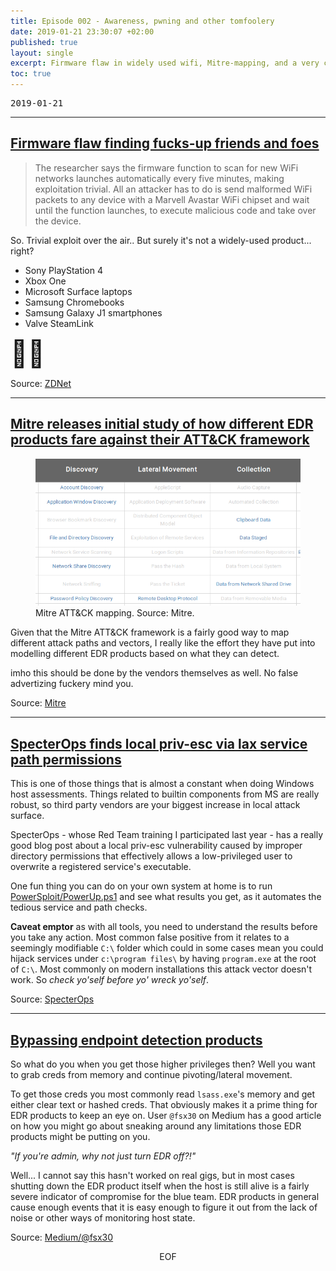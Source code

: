 ```yaml
---
title: Episode 002 - Awareness, pwning and other tomfoolery
date: 2019-01-21 23:30:07 +02:00
published: true
layout: single
excerpt: Firmware flaw in widely used wifi, Mitre-mapping, and a very common flaw found in keyboard software
toc: true
---
```


<pre>2019-01-21</pre>

<hr class="hr-knot" />

## [Firmware flaw finding fucks-up friends and foes](https://www.zdnet.com/article/wifi-firmware-bug-affects-laptops-smartphones-routers-gaming-devices/)

> The researcher says the firmware function to scan for new WiFi networks launches automatically every five minutes, making exploitation trivial. All an attacker has to do is send malformed WiFi packets to any device with a Marvell Avastar WiFi chipset and wait until the function launches, to execute malicious code and take over the device.

So. Trivial exploit over the air.. But surely it's not a widely-used product... right?

* Sony PlayStation 4
* Xbox One
* Microsoft Surface laptops
* Samsung Chromebooks
* Samsung Galaxy J1 smartphones
* Valve SteamLink

<span style="font-size: 300%">🤷‍♂️</span>

Source: [ZDNet](https://www.zdnet.com/article/wifi-firmware-bug-affects-laptops-smartphones-routers-gaming-devices/)

<hr class="hr-knot" />

## [Mitre releases initial study of how different EDR products fare against their ATT&amp;CK framework](https://attackevals.mitre.org/evaluations.html)

<figure><img src="/assets/mitre.png"/><br/>
<figcaption>Mitre ATT&amp;CK mapping. Source: Mitre.</figcaption></figure>

Given that the Mitre ATT&CK framework is a fairly good way to map different attack paths and vectors, I really like the effort they have put into modelling different EDR products based on what they can detect.

imho this should be done by the vendors themselves as well. No false advertizing fuckery mind you.


Source: [Mitre](https://attackevals.mitre.org/evaluations.html)

<hr class="hr-knot" />

## [SpecterOps finds local priv-esc via lax service path permissions](https://posts.specterops.io/razer-synapse-3-elevation-of-privilege-6d2802bd0585)

This is one of those things that is almost a constant when doing Windows host assessments. Things related to builtin components from MS are really robust, so third party vendors are your biggest increase in local attack surface.

SpecterOps - whose Red Team training I participated last year - has a really good blog post about a local priv-esc vulnerability caused by improper directory permissions that effectively allows a low-privileged user to overwrite a registered service's executable.

One fun thing you can do on your own system at home is to run [PowerSploit/PowerUp.ps1](https://github.com/PowerShellMafia/PowerSploit/blob/master/Privesc/PowerUp.ps1) and see what results you get, as it automates the tedious service and path checks.

**Caveat emptor** as with all tools, you need to understand the results before you take any action. Most common false positive from it relates to a seemingly modifiable `C:\` folder which could in some cases mean you could hijack services under `c:\program files\` by having `program.exe` at the root of `C:\`. Most commonly on modern installations this attack vector doesn't work. So *check yo'self before yo' wreck yo'self*.

Source: [SpecterOps](https://posts.specterops.io/razer-synapse-3-elevation-of-privilege-6d2802bd0585)

<hr class="hr-knot" />

## [Bypassing endpoint detection products](https://medium.com/@fsx30/bypass-edrs-memory-protection-introduction-to-hooking-2efb21acffd6)

So what do you when you get those higher privileges then? Well you want to grab creds from memory and continue pivoting/lateral movement.

To get those creds you most commonly read `lsass.exe`'s memory and get either clear text or hashed creds. That obviously makes it a prime thing for EDR products to keep an eye on. User `@fsx30` on Medium has a good article on how you might go about sneaking around any limitations those EDR products might be putting on you.

*"If you're admin, why not just turn EDR off?!"*

Well... I cannot say this hasn't worked on real gigs, but in most cases shutting down the EDR product itself when the host is still alive is a fairly severe indicator of compromise for the blue team. EDR products in general cause enough events that it is easy enough to figure it out from the lack of noise or other ways of monitoring host state.

Source: [Medium/@fsx30](https://medium.com/@fsx30/bypass-edrs-memory-protection-introduction-to-hooking-2efb21acffd6)

<center>EOF</center>




